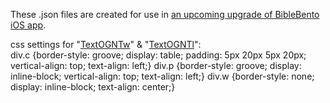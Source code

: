 These .json files are created for use in <a href='https://biblebento.com/handbook/index.html' target='_blank'>an upcoming upgrade of BibleBento iOS app</a>.

css settings for "<a href='https://github.com/eliranwong/OpenGNT/blob/master/Modules_for_Bible_Applications/BibleBento/TextOGNTw.json.zip'>TextOGNTw</a>" & "<a href='https://github.com/eliranwong/OpenGNT/blob/master/Modules_for_Bible_Applications/BibleBento/TextOGNTl.json.zip'>TextOGNTl</a>":<br>
div.c {border-style: groove; display: table; padding: 5px 20px 5px 20px; vertical-align: top; text-align: left;} div.p {border-style: groove; display: inline-block; vertical-align: top; text-align: left;} div.w {border-style: none; display: inline-block; text-align: center;}
